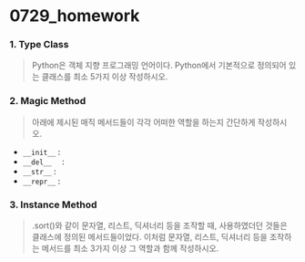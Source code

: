 # 0729_homework

### 1. Type Class

> Python은 객체 지향 프로그래밍 언어이다. Python에서 기본적으로 정의되어 있는 클래스를 최소 5가지 이상 작성하시오. 







 

### 2. Magic Method

> 아래에 제시된 매직 메서드들이 각각 어떠한 역할을 하는지 간단하게 작성하시오.

- `__init__`  : 
- `__del__  ` : 
- `__str__`  :
- `__repr__` : 



### 3. Instance Method

> .sort()와 같이 문자열, 리스트, 딕셔너리 등을 조작할 때, 사용하였더던 것들은 클래스에 정의된 메서드들이었다. 이처럼 문자열, 리스트, 딕셔너리 등을 조작하는 메서드를 최소 3가지 이상 그 역할과 함께 작성하시오.







